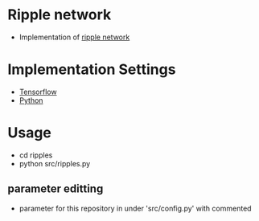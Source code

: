 # Ripple network
- Implementation of [ripple network](#) 
# Implementation Settings
- [Tensorflow](#)
- [Python](#)
# Usage
- cd ripples
- python src/ripples.py
## parameter editting
- parameter for this repository in under 'src/config.py' with commented